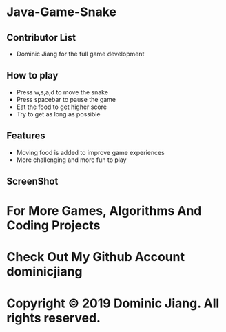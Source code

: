 # Java-Game-Snake


## Contributor List
- Dominic Jiang for the full game development

## How to play
- Press w,s,a,d to move the snake
- Press spacebar to pause the game
- Eat the food to get higher score
- Try to get as long as possible

## Features
- Moving food is added to improve game experiences
- More challenging and more fun to play

## ScreenShot


# For More Games, Algorithms And Coding Projects
# Check Out My Github Account dominicjiang
# Copyright © 2019 Dominic Jiang. All rights reserved.
